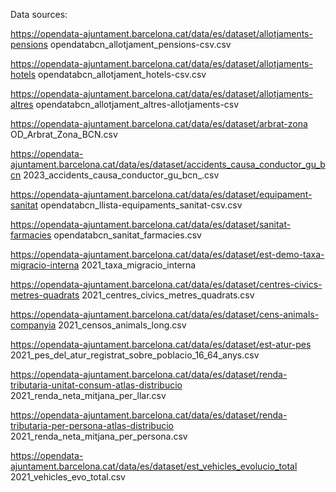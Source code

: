 Data sources:


https://opendata-ajuntament.barcelona.cat/data/es/dataset/allotjaments-pensions
opendatabcn_allotjament_pensions-csv.csv

https://opendata-ajuntament.barcelona.cat/data/es/dataset/allotjaments-hotels
opendatabcn_allotjament_hotels-csv.csv

https://opendata-ajuntament.barcelona.cat/data/es/dataset/allotjaments-altres
opendatabcn_allotjament_altres-allotjaments-csv

https://opendata-ajuntament.barcelona.cat/data/es/dataset/arbrat-zona
OD_Arbrat_Zona_BCN.csv

https://opendata-ajuntament.barcelona.cat/data/es/dataset/accidents_causa_conductor_gu_bcn
2023_accidents_causa_conductor_gu_bcn_.csv

https://opendata-ajuntament.barcelona.cat/data/es/dataset/equipament-sanitat
opendatabcn_llista-equipaments_sanitat-csv.csv

https://opendata-ajuntament.barcelona.cat/data/es/dataset/sanitat-farmacies
opendatabcn_sanitat_farmacies.csv

https://opendata-ajuntament.barcelona.cat/data/es/dataset/est-demo-taxa-migracio-interna
2021_taxa_migracio_interna

https://opendata-ajuntament.barcelona.cat/data/es/dataset/centres-civics-metres-quadrats
2021_centres_civics_metres_quadrats.csv

https://opendata-ajuntament.barcelona.cat/data/es/dataset/cens-animals-companyia
2021_censos_animals_long.csv

https://opendata-ajuntament.barcelona.cat/data/es/dataset/est-atur-pes
2021_pes_del_atur_registrat_sobre_poblacio_16_64_anys.csv

https://opendata-ajuntament.barcelona.cat/data/es/dataset/renda-tributaria-unitat-consum-atlas-distribucio
2021_renda_neta_mitjana_per_llar.csv

https://opendata-ajuntament.barcelona.cat/data/es/dataset/renda-tributaria-per-persona-atlas-distribucio
2021_renda_neta_mitjana_per_persona.csv


https://opendata-ajuntament.barcelona.cat/data/es/dataset/est_vehicles_evolucio_total
2021_vehicles_evo_total.csv